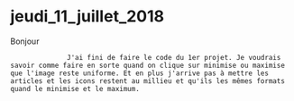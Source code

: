 # jeudi_11_juillet_2018

Bonjour

                  J'ai fini de faire le code du 1er projet. Je voudrais savoir comme faire en sorte quand on clique sur minimise ​ou maximise que l'image reste uniforme. Et en plus j'arrive pas à mettre les articles et les icons restent au millieu et qu'ils les mêmes formats quand le minimise et le maximum. 
                  
